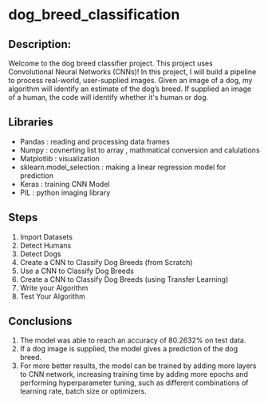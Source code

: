 # dog_breed_classification

## Description:
Welcome to the dog breed classifier project. This project uses Convolutional Neural Networks (CNNs)! In this project, I will  build a pipeline to process real-world, user-supplied images. Given an image of a dog, my algorithm will identify an estimate of the dog’s breed. If supplied an image of a human, the code will identify whether it's human or dog.

## Libraries
- Pandas : reading and processing data frames
- Numpy : covnerting list to array , mathmatical conversion and calulations
- Matplotlib : visualization 
- sklearn.model_selection : making a linear regression model for prediction
- Keras : training CNN Model
- PIL : python imaging library

## Steps
1. Import Datasets
2. Detect Humans
3. Detect Dogs
4. Create a CNN to Classify Dog Breeds (from Scratch)
5. Use a CNN to Classify Dog Breeds
6. Create a CNN to Classify Dog Breeds (using Transfer Learning)
7. Write your Algorithm
8. Test Your Algorithm

## Conclusions
1. The model was able to reach an accuracy of 80.2632% on test data.
2. If a dog image is supplied, the model gives a prediction of the dog breed.
3. For more better results, the model can be trained by adding more layers to CNN network, increasing training time by adding more epochs and performing hyperparameter tuning, such as different combinations of learning rate, batch size or optimizers.
